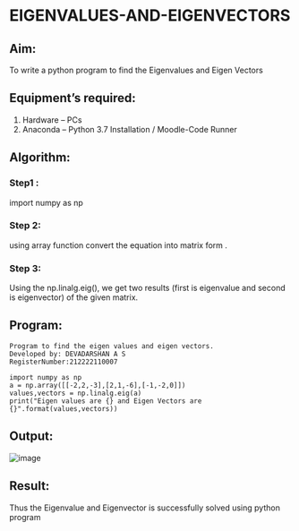 # EIGENVALUES-AND-EIGENVECTORS
## Aim:
To write a python program to find the Eigenvalues and Eigen Vectors
## Equipment’s required:
1. 	Hardware – PCs
2. 	Anaconda – Python 3.7 Installation / Moodle-Code Runner
## Algorithm:
### Step1 : 
import numpy as np
### Step 2: 
using array function convert the equation into matrix form .
### Step 3:
 Using the np.linalg.eig(),  we get two results (first is eigenvalue and second is eigenvector) of the given matrix. 
## Program:
```
Program to find the eigen values and eigen vectors.
Developed by: DEVADARSHAN A S
RegisterNumber:212222110007
```
```
import numpy as np
a = np.array([[-2,2,-3],[2,1,-6],[-1,-2,0]])
values,vectors = np.linalg.eig(a)
print("Eigen values are {} and Eigen Vectors are {}".format(values,vectors))
```

## Output:

![image](https://github.com/DEVADARSHAN2/EIGENVALUES-AND-EIGENVECTORS/assets/119432150/fbb97b1f-09c3-479f-ba0e-433809396bfd)


## Result:
Thus the Eigenvalue and Eigenvector is successfully solved using python program

